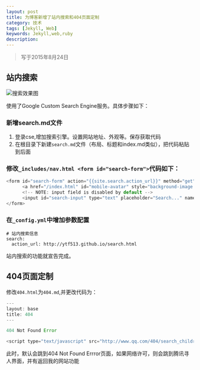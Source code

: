 ```yaml
---
layout: post
title: 为博客新增了站内搜索和404页面定制 
category: 技术
tags: [Jekyll, Web]
keywords: Jekyll,web,ruby
description: 
---
```


> 写于2015年8月24日

## 站内搜索

![搜索效果图](http://7xlbds.com1.z0.glb.clouddn.com/github_blog_search_result.png)

使用了Google Custom Search Engine服务。具体步骤如下：

### 新增search.md文件
1. 登录cse,增加搜索引擎。设置网站地址、外观等。保存获取代码
2. 在根目录下新建`search.md`文件（布局、标题和index.md类似），把代码粘贴到后面

### 修改`_includes/nav.html <form id="search-form">`代码如下：

```js
<form id="search-form" action="{{site.search.action_url}}" method="get">
      <a href="/index.html" id="mobile-avatar" style="background-image:url({{ site.avatar }})"></a>
      <!-- NOTE: input field is disabled by default -->
      <input id="search-input" type="text" placeholder="Search..." name="q" >
</form>
```

### 在`_config.yml`中增加参数配置

```
# 站内搜索信息
search:
  action_url: http://ytf513.github.io/search.html
```
站内搜索的功能就宣告完成。

## 404页面定制

修改`404.html`为`404.md`,并更改代码为：

```js
---
layout: base
title: 404
---

404 Not Found Error

<script type="text/javascript" src="http://www.qq.com/404/search_children.js" charset="utf-8" homePageUrl="http://ytf513.github.io" homePageName="回到我的主页"></script>

```

此时，默认会跳到404 Not Found Errror页面，如果网络许可，则会跳到腾讯寻人界面，并有返回我的网站功能
